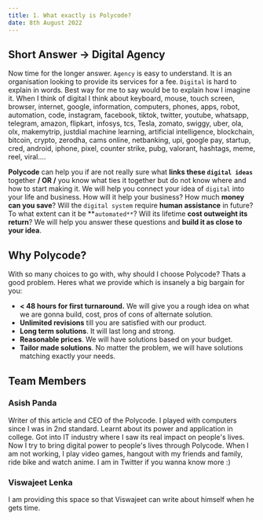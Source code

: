 ```yaml
---
title: 1. What exactly is Polycode?
date: 8th August 2022
---
```


## Short Answer -> Digital Agency
Now time for the longer answer.
`Agency` is easy to understand. It is an organisation looking to provide its services for a fee.
`Digital` is hard to explain in words. Best way for me to say would be to explain how I imagine it.
When I think of digital I think about keyboard, mouse, touch screen, browser, internet, google, information, computers, phones, apps, robot, automation, code, instagram, facebook, tiktok, twitter, youtube, whatsapp, telegram, amazon, flipkart, infosys, tcs, Tesla, zomato, swiggy, uber, ola, olx, makemytrip, justdial machine learning, artificial intelligence, blockchain, bitcoin, crypto, zerodha, cams online, netbanking, upi, google pay, startup, cred, android, iphone, pixel,
counter strike, pubg, valorant, hashtags, meme, reel, viral.... 

**Polycode** can help you if are not really sure what **links these `digital ideas`** together **/ OR /** you know what ties it together but do not know where and how to start making it. 
We will help you connect your idea of `digital` into your life and business. How will it help your business? How much **money can you save**?
Will the `digital system` require **human assistance** in future? To what extent can it be **`automated**`? Will its lifetime **cost outweight its return**?
We will help you answer these questions and **build it as close to your idea**.

## Why Polycode?
With so many choices to go with, why should I choose Polycode? Thats a good problem. Heres what we provide which is insanely a big bargain for you:
* **< 48 hours for first turnaround.** We will give you a rough idea on what we are gonna build, cost, pros of cons of alternate solution.
* **Unlimited revisions** till you are satisfied with our product.
* **Long term solutions**. It will last long and strong.
* **Reasonable prices**. We will have solutions based on your budget.
* **Tailor made solutions**. No matter the problem, we will have solutions matching exactly your needs.

## Team Members
### Asish Panda
Writer of this article and CEO of the Polycode. I played with computers since I was in 2nd standard. Learnt about its power and application in college. 
Got into IT industry where I saw its real impact on people's lives. Now I try to bring digital power to people's lives through Polycode.
When I am not working, I play video games, hangout with my friends and family, ride bike and watch anime. I am in Twitter if you wanna know more :)

### Viswajeet Lenka
I am providing this space so that Viswajeet can write about himself when he gets time.
